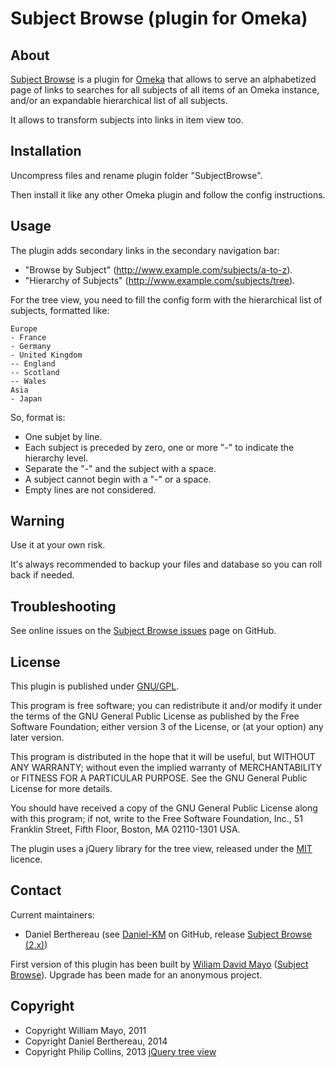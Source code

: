 Subject Browse (plugin for Omeka)
=================================

About
-----

[Subject Browse] is a plugin for [Omeka] that allows to serve an alphabetized
page of links to searches for all subjects of all items of an Omeka instance,
and/or an expandable hierarchical list of all subjects.

It allows to transform subjects into links in item view too.


Installation
------------

Uncompress files and rename plugin folder "SubjectBrowse".

Then install it like any other Omeka plugin and follow the config instructions.


Usage
-----

The plugin adds secondary links in the secondary navigation bar:
* "Browse by Subject" (http://www.example.com/subjects/a-to-z).
* "Hierarchy of Subjects" (http://www.example.com/subjects/tree).

For the tree view, you need to fill the config form with the hierarchical list
of subjects, formatted like:
```
Europe
- France
- Germany
- United Kingdom
-- England
-- Scotland
-- Wales
Asia
- Japan
```
So, format is:
- One subjet by line.
- Each subject is preceded by zero, one or more "-" to indicate the hierarchy
level.
- Separate the "-" and the subject with a space.
- A subject cannot begin with a "-" or a space.
- Empty lines are not considered.

Warning
-------

Use it at your own risk.

It's always recommended to backup your files and database so you can roll back
if needed.


Troubleshooting
---------------

See online issues on the [Subject Browse issues] page on GitHub.


License
-------

This plugin is published under [GNU/GPL].

This program is free software; you can redistribute it and/or modify it under
the terms of the GNU General Public License as published by the Free Software
Foundation; either version 3 of the License, or (at your option) any later
version.

This program is distributed in the hope that it will be useful, but WITHOUT
ANY WARRANTY; without even the implied warranty of MERCHANTABILITY or FITNESS
FOR A PARTICULAR PURPOSE. See the GNU General Public License for more
details.

You should have received a copy of the GNU General Public License along with
this program; if not, write to the Free Software Foundation, Inc.,
51 Franklin Street, Fifth Floor, Boston, MA 02110-1301 USA.


The plugin uses a jQuery library for the tree view, released under the [MIT]
licence.


Contact
-------

Current maintainers:
* Daniel Berthereau (see [Daniel-KM] on GitHub, release [Subject Browse (2.x)])

First version of this plugin has been built by [Wiliam David Mayo] ([Subject Browse]).
Upgrade has been made for an anonymous project.


Copyright
---------

* Copyright William Mayo, 2011
* Copyright Daniel Berthereau, 2014
* Copyright Philip Collins, 2013 [jQuery tree view]


[Omeka]: https://omeka.org
[Subject Browse]: https://github.com/pobocks/SubjectBrowse
[Subject Browse issues]: https://github.com/pobocks/SubjectBrowse/issues
[Subject Browse (2.x)]: https://github.com/Daniel-KM/SubjectBrowse
[GNU/GPL]: https://www.gnu.org/licenses/gpl-3.0.html "GNU/GPL v3"
[MIT]: http://http://opensource.org/licenses/MIT
[Wiliam David Mayo]: https://github.com/pobocks
[Daniel-KM]: https://github.com/Daniel-KM "Daniel Berthereau"
[jQuery tree view]: https://github.com/collinsp/jquery-simplefolders
